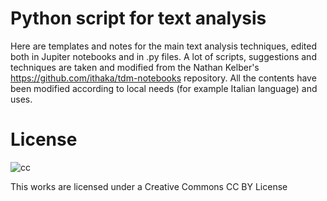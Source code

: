 # Python script for text analysis
Here are templates and notes for the main text analysis techniques, edited both in Jupiter notebooks and in .py files. A lot of scripts, suggestions and techniques are taken and modified from the Nathan Kelber's https://github.com/ithaka/tdm-notebooks repository. All the contents have been modified according to local needs (for example Italian language) and uses.

# License

![cc](https://github.com/LorenzoBabini/Python-script-for-text-analysis/assets/95250637/96273291-d44c-4e9e-ada3-dd02963d35c9)

This works are licensed under a Creative Commons CC BY License
